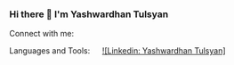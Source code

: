### Hi there 👋 I'm Yashwardhan Tulsyan

<!--
**Yashrajtul/Yashrajtul** is a ✨ _special_ ✨ repository because its `README.md` (this file) appears on your GitHub profile.

Here are some ideas to get you started:

- 🔭 I’m currently working on ...
- 🌱 I’m currently learning ...
- 👯 I’m looking to collaborate on ...
- 🤔 I’m looking for help with ...
- 💬 Ask me about ...
- 📫 How to reach me: ...
- 😄 Pronouns: ...
- ⚡ Fun fact: ...
-->
Connect with me:

Languages and Tools:
&emsp;
<a href="https://www.linkedin.com/in/yashwardhan-tulsyan-b0670b219/">
  ![Linkedin: Yashwardhan Tulsyan]
</a>
  
